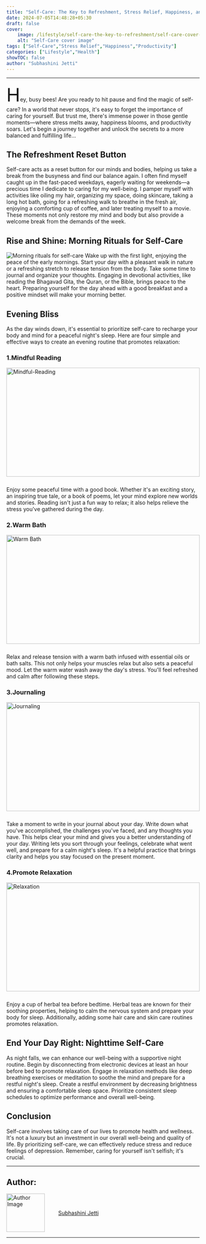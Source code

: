 ```yaml
---
title: "Self-Care: The Key to Refreshment, Stress Relief, Happiness, and Productivity"
date: 2024-07-05T14:48:28+05:30
draft: false
cover:
    image: /lifestyle/self-care-the-key-to-refreshment/self-care-cover-image.png
    alt: "Self-Care cover image"
tags: ["Self-Care","Stress Relief","Happiness","Productivity"]
categories: ["Lifestyle","Health"]
showTOC: false
author: "Subhashini Jetti"
---
```

***


<span style="font-size:xxx-large;">H</span>ey, busy bees! Are you ready to hit pause and find the magic of self-care? In a world that never stops, it's easy to forget the importance of caring for yourself. But trust me, there's immense power in those gentle moments—where stress melts away, happiness blooms, and productivity soars. Let's begin a journey together and unlock the secrets to a more balanced and fulfilling life...

## The Refreshment Reset Button

Self-care acts as a reset button for our minds and bodies, helping us take a break from the busyness and find our balance again. I often find myself caught up in the fast-paced weekdays, eagerly waiting for weekends—a precious time I dedicate to caring for my well-being. I pamper myself with activities like oiling my hair, organizing my space, doing skincare, taking a long hot bath, going for a refreshing walk to breathe in the fresh air, enjoying a comforting cup of coffee, and later treating myself to a movie. These moments not only restore my mind and body but also provide a welcome break from the demands of the week.


## Rise and Shine: Morning Rituals for Self-Care
<img src="/lifestyle/self-care-the-key-to-refreshment/morning.png" alt="Morning rituals for self-care">
Wake up with the first light, enjoying the peace of the early mornings. Start your day with a pleasant walk in nature or a refreshing stretch to release tension from the body. Take some time to journal and organize your thoughts. Engaging in devotional activities, like reading the Bhagavad Gita, the Quran, or the Bible, brings peace to the heart. Preparing yourself for the day ahead with a good breakfast and a positive mindset will make your morning better.


## Evening Bliss
As the day winds down, it's essential to prioritize self-care to recharge your body and mind for a peaceful night's sleep.
Here are four simple and effective ways to create an evening routine that promotes relaxation:

### 1.Mindful Reading
<div style="position: relative;width: 100%;padding-top: 56.25%;margin-bottom: 5%">
  <img src="https://cdn.pixabay.com/photo/2017/03/27/13/03/book-2178586_1280.jpg" alt="Mindful-Reading" style="position:absolute;top: 0;left: 0;width: 100%;height: 100%;object-fit: cover">
</div>

Enjoy some peaceful time with a good book. Whether it's an exciting story, an inspiring true tale, or a book of poems, let your mind explore new worlds and stories. Reading isn't just a fun way to relax; it also helps relieve the stress you've gathered during the day.

### 2.Warm Bath
<div style="position: relative;width: 100%;padding-top: 56.25%;margin-bottom: 5%">
  <img src="https://images.pexels.com/photos/6620860/pexels-photo-6620860.jpeg?auto=compress&cs=tinysrgb&w=1260&h=750&dpr=1" alt="Warm Bath" style="position:absolute;top: 0;left: 0;width: 100%;height: 100%;object-fit: cover">
</div>

Relax and release tension with a warm bath infused with essential oils or bath salts. This not only helps your muscles relax but also sets a peaceful mood. Let the warm water wash away the day's stress. You'll feel refreshed and calm after following these steps.

### 3.Journaling
<div style="position: relative;width: 100%;padding-top: 56.25%;margin-bottom: 5%">
  <img src="https://images.pexels.com/photos/6032764/pexels-photo-6032764.jpeg?auto=compress&cs=tinysrgb&w=1260&h=750&dpr=1" alt="Journaling" style="position:absolute;top: 0;left: 0;width: 100%;height: 100%;object-fit: cover">
</div>
Take a moment to write in your journal about your day. Write down what you've accomplished, the challenges you've faced, and any thoughts you have. This helps clear your mind and gives you a better understanding of your day. Writing lets you sort through your feelings, celebrate what went well, and prepare for a calm night's sleep. It's a helpful practice that brings clarity and helps you stay focused on the present moment.

### 4.Promote Relaxation
<div style="position: relative;width: 100%;padding-top: 56.25%;margin-bottom: 5%">
  <img src="https://cdn.pixabay.com/photo/2017/01/14/15/11/relaxing-1979674_960_720.jpg" alt="Relaxation" style="position:absolute;top: 0;left: 0;width: 100%;height: 100%;object-fit: cover">
</div>

Enjoy a cup of herbal tea before bedtime. Herbal teas are known for their soothing properties, helping to calm the nervous system and prepare your body for sleep. Additionally, adding some hair care and skin care routines promotes relaxation.


## End Your Day Right: Nighttime Self-Care

As night falls, we can enhance our well-being with a supportive night routine. Begin by disconnecting from electronic devices at least an hour before bed to promote relaxation. Engage in relaxation methods like deep breathing exercises or meditation to soothe the mind and prepare for a restful night's sleep. Create a restful environment by decreasing brightness and ensuring a comfortable sleep space. Prioritize consistent sleep schedules to optimize performance and overall well-being.


## Conclusion

Self-care involves taking care of our lives to promote health and wellness. It's not a luxury but an investment in our overall well-being and quality of life. By prioritizing self-care, we can effectively reduce stress and reduce feelings of depression. Remember, caring for yourself isn't selfish; it's crucial.


---

## Author:

<div id="authorCard" style="display: flex;align-items: center">
    <img src="https://cdn.pixabay.com/photo/2024/05/24/13/49/ai-generated-8785093_1280.jpg" alt="Author Image" style="float: left; width: 100px; height: 100px;margin-right: 10px">
    <a href="https://www.linkedin.com/in/subhashini-jetti-091668252/" target="_blank" style="margin-left: 5%; display: block;">Subhashini Jetti</a>
</div>

---